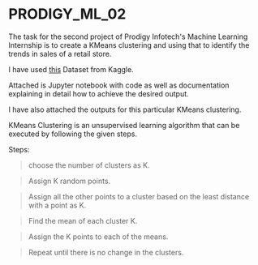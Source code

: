 # PRODIGY_ML_02

The task for the second project of Prodigy Infotech's Machine Learning Internship is to create a KMeans clustering and using that to identify the trends in sales of a retail store. 

I have used [this](https://www.kaggle.com/datasets/mohammadtalib786/retail-sales-dataset) Dataset from Kaggle. 

Attached is Jupyter notebook with code as well as documentation explaining in detail how to achieve the desired output. 

I have also attached the outputs for this particular KMeans clustering. 

KMeans Clustering is an unsupervised learning algorithm that can be executed by following the given steps.

Steps:

> choose the number of clusters as K. 

> Assign K random points. 

> Assign all the other points to a cluster based on the least distance with a point as K.

> Find the mean of each cluster K. 

> Assign the K points to each of the means. 

> Repeat until there is no change in the clusters.

